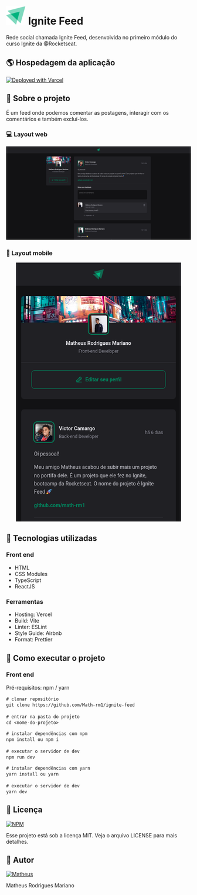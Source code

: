 # <img height="50px" src="https://github.com/Math-rm1/ignite-feed/blob/master/src/assets/ignite-logo.svg" alt="logo"> Ignite Feed

Rede social chamada Ignite Feed, desenvolvida no primeiro módulo do curso Ignite da @Rocketseat.

## :earth_americas: Hospedagem da aplicação

[![Deployed with Vercel](https://vercel.com/button)](ignite-feed-react.vercel.app)

## :book: Sobre o projeto

É um feed onde podemos comentar as postagens, interagir com os comentários e também excluí-los.

### :computer: Layout web
  <img alt="Mobile 01" src="https://github.com/Math-rm1/ignite-feed/blob/master/src/assets/ignite-feed-web.png"/> 

### :iphone: Layout mobile
  <div align="center">
    <img alt="Mobile 01" src="https://github.com/Math-rm1/ignite-feed/blob/master/src/assets/ignite-feed-mobile.png"/> 
  </div>

## :rocket: Tecnologias utilizadas
### Front end
- HTML
- CSS Modules
- TypeScript
- ReactJS

### Ferramentas
- Hosting: Vercel
- Build: Vite
- Linter: ESLint
- Style Guide: Airbnb
- Format: Prettier

## :wrench: Como executar o projeto

### Front end
Pré-requisitos: npm / yarn

```shell
# clonar repositório
git clone https://github.com/Math-rm1/ignite-feed

# entrar na pasta do projeto 
cd <nome-do-projeto>
```

```shell
# instalar dependências com npm
npm install ou npm i

# executar o servidor de dev
npm run dev
```

```shell
# instalar dependências com yarn
yarn install ou yarn

# executar o servidor de dev
yarn dev
```

## :pencil: Licença

[![NPM](https://img.shields.io/npm/l/react)](https://github.com/Math-rm1/ignite-feed/blob/master/LICENSE)

Esse projeto está sob a licença MIT. Veja o arquivo LICENSE para mais detalhes.

## :bust_in_silhouette: Autor

[![Matheus](https://img.shields.io/badge/linkedin%20-%230077B5.svg?&style=for-the-badge&logo=linkedin&logoColor=white)](https://www.linkedin.com/in/matheus-r-mariano)

Matheus Rodrigues Mariano
